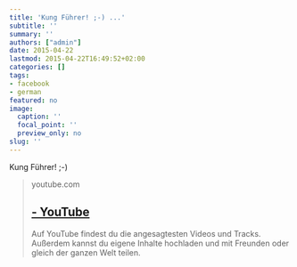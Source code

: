 ```yaml
---
title: 'Kung Führer! ;-) ...'
subtitle: ''
summary: ''
authors: ["admin"]
date: 2015-04-22
lastmod: 2015-04-22T16:49:52+02:00
categories: []
tags:
- facebook
- german
featured: no
image:
  caption: ''
  focal_point: ''
  preview_only: no
slug: ''
---
```

Kung Führer! ;-)
> youtube.com
> ## [ - YouTube](https://www.youtube.com/watch?v=72RqpItxd8M)
>
>Auf YouTube findest du die angesagtesten Videos und Tracks. Außerdem kannst du eigene Inhalte hochladen und mit Freunden oder gleich der ganzen Welt teilen.


